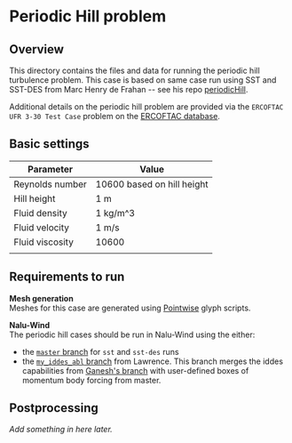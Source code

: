# Periodic Hill problem

## Overview
This directory contains the files and data for running the periodic
hill turbulence problem.  This case is based on same case run using
SST and SST-DES from Marc Henry de Frahan -- see his repo
[periodicHill](https://github.com/marchdf/periodicHill).

Additional details on the periodic hill problem are provided via the
`ERCOFTAC UFR 3-30 Test Case` problem on the [ERCOFTAC
database](https://www.kbwiki.ercoftac.org/w/index.php?title=UFR_3-30_Test_Case).

## Basic settings

| Parameter       | Value                      |
|-----------------|----------------------------|
| Reynolds number | 10600 based on hill height |
| Hill height     | 1 m                        |
| Fluid density   | 1 kg/m^3                   |
| Fluid velocity  | 1 m/s                      |
| Fluid viscosity | 10600                      |
|                 |                            |

## Requirements to run
**Mesh generation**  
Meshes for this case are generated using
[Pointwise](https://www.pointwise.com/) glyph scripts.

**Nalu-Wind**  
The periodic hill cases should be run in Nalu-Wind using the either:  
- the [`master`
  branch](https://github.com/Exawind/nalu-wind/tree/master) for `sst`
  and `sst-des` runs
- the [`my_iddes_abl`
  branch](https://github.com/lawrenceccheung/nalu-wind/tree/my_iddes_abl)
  from Lawrence.  This branch merges the iddes capabilities from
  [Ganesh's
  branch](https://github.com/gantech/nalu-wind/tree/f/iddes_abl) with
  user-defined boxes of momentum body forcing from master.
  
## Postprocessing

_Add something in here later._
